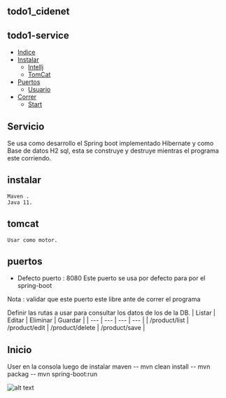 ## todo1_cidenet

## todo1-service
- [Indice](#indice)
- [Instalar](#instalar)
    - [Intellj](#IDE)
    - [TomCat](#tomcat)
- [Puertos](#puertos)
    - [Usuario](#usuario)
- [Correr](#Correr)
  - [Start](#Inicio)
    
  
## Servicio
Se usa como desarrollo el Spring boot implementado Hibernate y como Base de datos H2 sql, esta se construye y destruye mientras el programa este corriendo.

## instalar

    Maven .
    Java 11.


## tomcat

    Usar como motor.


## puertos

- Defecto
puerto : 8080
Este puerto se usa por defecto para por el spring-boot

Nota : validar que este puerto este libre ante de correr el programa

Definir las rutas a usar para consultar los datos de los de la DB.
| Listar | Editar | Eliminar | Guardar  |
| --- | --- | --- | --- |
| /product/list | /product/edit | /product/delete | /product/save |



## Inicio
User en la consola luego de instalar maven
-- mvn clean install
-- mvn packag
-- mvn spring-boot:run

![alt text](https://github.com/jose55mase/todo1_cidenet/tree/master/assets/start.png)




